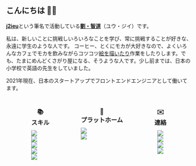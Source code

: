 ## こんにちは 👋🏼 
<u><b>j2ieu</b></u>という筆名で活動している<u><b>劉・智道</b></u>（ユウ・ジイ）です。 

私は、新しいことに挑戦しいろいろなことを学び、常に挑戦することが好きな、永遠に学生のような人です。 コーヒー、とくにモカが大好きなので、よくいろんなカフェでモカを飲みながらコツコツ[絵を描いたり](https://www.instagram.com/jiidraws/)作業をしたりします。でも、たまにめんどくさがり屋になる、そうような人です。少し前までは、日本の小学校で英語の先生をしていました。

2021年現在、日本のスタートアップでフロントエンドエンジニアとして働いてます。

<style>
.about-page img{
    display: inline-block !important;
    margin: 0 !important;
    padding: 0 !important;
}

.about-page h3 {
    margin: 30px 0 10px 0 !important;
}

.--flex-col {
    display: flex;
    flex-direction: column;
}

.--center {
    text-align: center;
}
</style>
<div class="about-page" style="display: flex; justify-content: space-evenly; margin-bottom: 50px;">
<div style="margin: 0 1.25em;" class="--flex-col --center">
  <h3>📚<br/>スキル</h3> 
  <img src="https://img.shields.io/badge/JavaScript-F7DF1E?style=flat-square&logo=JavaScript&logoColor=white"/>
  <img src="https://img.shields.io/badge/Node.js-339933?style=flat-square&logo=node-dot-js&logoColor=white"/>
  <img src="https://img.shields.io/badge/C\C++-00599C?style=flat-square&logo=c&logoColor=white"/>
  <img src="https://img.shields.io/badge/HTML5-E34F26?style=flat-square&logo=html5&logoColor=white"/>
  <img src="https://img.shields.io/badge/CSS3-1572B6?style=flat-square&logo=CSS3&logoColor=white"/> 
</div>

<div class="--flex-col --center" style="margin: 0 1.25em;">
  <h3>🤖<br/>プラットホーム</h3>
  <img src="https://img.shields.io/badge/slack-4A154B?style=flat-square&logo=slack&logoColor=white"/>
  <img src="https://img.shields.io/badge/jira-0052CC?style=flat-square&logo=jira-software&logoColor=white"/>
</div>

<div style="margin: 0 1.25em;" class="--flex-col --center">
  <h3>✉️<br/>連絡</h3>
  <a href="mailto: j2ieu@pm.me"><img src="https://img.shields.io/badge/ProtonMail-8B89CC?style=flat-square&logo=protonmail&logoColor=white"/></a>
  <a href="https://www.linkedin.com/in/eujii"><img src="https://img.shields.io/badge/LinkedIn-0A66C2?style=flat-square&logo=linkedin&logoColor=white"/></a>
  <a href="https://github.com/ipflegen" style="cursor: pointer"><img src="https://img.shields.io/badge/GitHub-181717?style=flat-square&logo=github&logoColor=white"/></a>
  <a href="https://www.twitter.com/j2ieu/"><img src="https://img.shields.io/badge/Twitter-1DA1F2?style=flat-square&logo=twitter&logoColor=white"/></a>
</div>
</div>